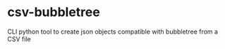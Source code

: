 csv-bubbletree
==============

CLI python tool to create json objects compatible with bubbletree from a CSV file
